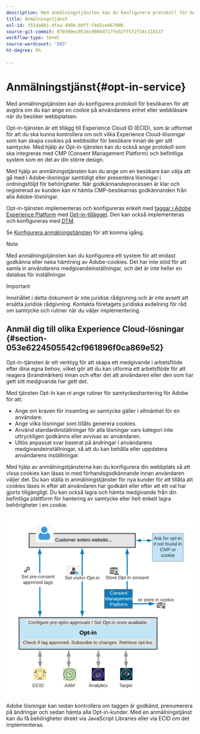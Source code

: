 ```yaml
---
description: Med anmälningstjänsten kan du konfigurera protokoll för besökaren för att avgöra om du kan ange en cookie på användarens enhet eller webbläsare när du besöker webbplatsen.
title: Anmälningstjänst
exl-id: 351da861-4faa-409b-b0ff-f4d2ce66700b
source-git-commit: 070390ec0534c9066d717fe52ff572f34c110137
workflow-type: tm+mt
source-wordcount: '503'
ht-degree: 0%

---
```


# Anmälningstjänst{#opt-in-service}

Med anmälningstjänsten kan du konfigurera protokoll för besökaren för att avgöra om du kan ange en cookie på användarens enhet eller webbläsare när du besöker webbplatsen.

Opt-in-tjänsten är ett tillägg till Experience Cloud ID (ECID), som är utformat för att du ska kunna kontrollera om och vilka Experience Cloud-lösningar som kan skapa cookies på webbsidor för besökare innan de ger sitt samtycke. Med hjälp av Opt-in-tjänsten kan du också ange protokoll som ska integreras med CMP (Consent Management Platform) och befintliga system som en del av din större design.

Med hjälp av anmälningstjänsten kan du ange om en besökare kan välja att gå med i Adobe-lösningar samtidigt eller presentera lösningar i ordningsföljd för behörigheter. När godkännandeprocessen är klar och registrerad av kunden kan ni hämta CMP-besökarnas godkännanden från alla Adobe-lösningar.

Opt-in-tjänsten implementeras och konfigureras enkelt med [taggar i Adobe Experience Platform](https://experienceleague.adobe.com/docs/experience-platform/tags/home.html?lang=sv) med [Opt-in-tillägget](../../implementation-guides/opt-in-service/launch.md). Den kan också implementeras och konfigureras med [DTM](../../implementation-guides/opt-in-service/optin-dtm.md).

Se [Konfigurera anmälningstjänsten](../../implementation-guides/opt-in-service/getting-started.md) för att komma igång.

>[!NOTE]
>
>Med anmälningstjänsten kan du konfigurera ett system för att endast godkänna eller neka hämtning av Adobe-cookies. Det har inte stöd för att samla in användarens medgivandeinställningar, och det är inte heller en databas för inställningar.

>[!IMPORTANT]
>
>Innehållet i detta dokument är inte juridisk rådgivning och är inte avsett att ersätta juridisk rådgivning. Kontakta företagets juridiska avdelning för råd om samtycke och rutiner när du väljer implementering.

## Anmäl dig till olika Experience Cloud-lösningar {#section-053e6224505542cf961896f0ca869e52}

Opt-in-tjänsten är ett verktyg för att skapa ett medgivande i arbetsflöde efter dina egna behov, vilket gör att du kan utforma ett arbetsflöde för att reagera (brandmärken) innan och efter det att användaren eller den som har gett sitt medgivande har gett det.

Med tjänsten Opt-In kan ni ange rutiner för samtyckeshantering för Adobe för att:

* Ange om kraven för insamling av samtycke gäller i allmänhet för en användare.
* Ange vilka lösningar som tillåts generera cookies.
* Använd standardinställningar för alla lösningar vars kategori inte uttryckligen godkänns eller avvisas av användaren.
* Utlös anpassat svar baserat på ändringar i användarens medgivandeinställningar, så att du kan behålla eller uppdatera användarens inställningar.

Med hjälp av anmälningstjänsterna kan du konfigurera din webbplats så att vissa cookies kan läsas in med förhandsgodkännande innan användaren väljer det. Du kan ställa in anmälningstjänster för nya kunder för att tillåta att cookies läses in efter att användaren har godkänt eller efter att ett val har gjorts tillgängligt. Du kan också lagra och hämta medgivande från din befintliga plattform för hantering av samtycke eller helt enkelt lagra behörigheter i en cookie.

![](assets/Opt-in-approval.png)

Adobe lösningar kan sedan kontrollera om taggen är godkänd, prenumerera på ändringar och sedan hämta alla Opt-in-kunder. Med en anmälningstjänst kan du få behörigheter direkt via JavaScript Libraries eller via ECID om det implementeras.
